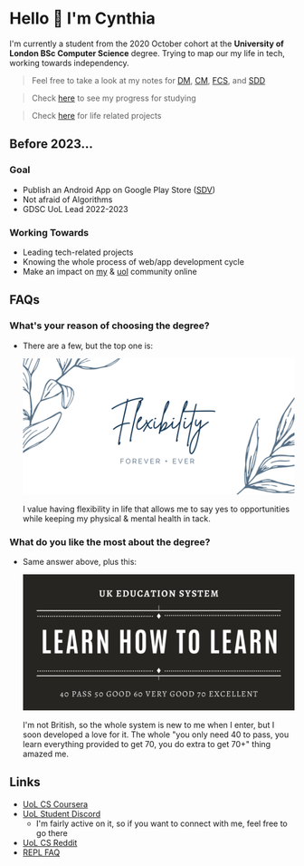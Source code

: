 # Hello 👋 I'm Cynthia

I'm currently a student from the 2020 October cohort at the **University of London BSc Computer Science** degree. Trying to map our my life in tech, working towards independency. 

> Feel free to take a look at my notes for [DM](https://ccy05327.github.io/DM/), [CM](https://ccy05327.github.io/CM/), [FCS](https://ccy05327.github.io/FCS/), and [SDD](https://ccy05327.github.io/SDD/)

> Check [here](https://mydegree.notion.site/) to see my progress for studying

> Check [here](https://ccy05327.notion.site/) for life related projects

## Before 2023...

### Goal

- Publish an Android App on Google Play Store ([SDV](https://github.com/ccy05327/Sleep-Data-Visualization/tree/v2))
- Not afraid of Algorithms
- GDSC UoL Lead 2022-2023

### Working Towards

- Leading tech-related projects
- Knowing the whole process of web/app development cycle
- Make an impact on [my](https://uol-taiwan.github.io/) & [uol](https://world-class.github.io/) community online

## FAQs

### What's your reason of choosing the degree?

- There are a few, but the top one is:

    ![Flexibility](./Assets/flexibility.png)

    I value having flexibility in life that allows me to say yes to opportunities while keeping my physical & mental health in tack. 

### What do you like the most about the degree?

- Same answer above, plus this:

    ![Learn how to learn](./Assets/learn-how-to-learn.png)

    I'm not British, so the whole system is new to me when I enter, but I soon developed a love for it. The whole "you only need 40 to pass, you learn everything provided to get 70, you do extra to get 70+" thing amazed me. 

## Links

- [UoL CS Coursera](https://www.coursera.org/degrees/bachelor-of-science-computer-science-london)
- [UoL Student Discord](https://discord.gg/tnPrm5vfAs)
    - I'm fairly active on it, so if you want to connect with me, feel free to go there
- [UoL CS Reddit](https://www.reddit.com/r/UniversityOfLondonCS/)
- [REPL FAQ](https://world-class.github.io/REPL/faq/)
